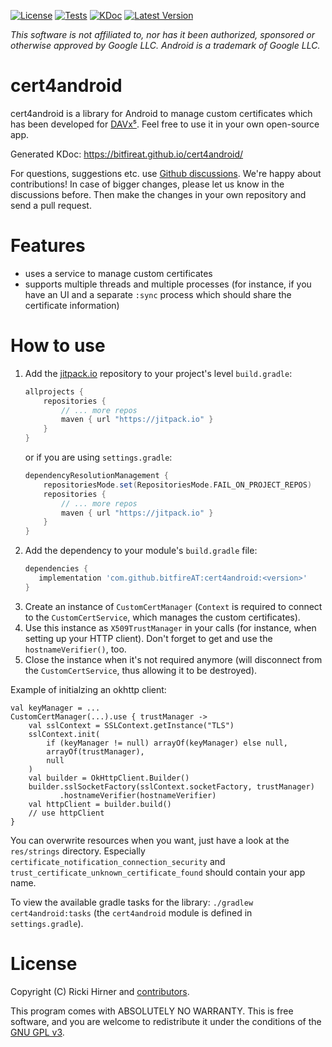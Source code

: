 
[![License](https://img.shields.io/github/license/bitfireAT/cert4android)](https://github.com/bitfireAT/cert4android/blob/main/LICENSE)
[![Tests](https://github.com/bitfireAT/cert4android/actions/workflows/test-dev.yml/badge.svg)](https://github.com/bitfireAT/cert4android/actions/workflows/test-dev.yml)
[![KDoc](https://img.shields.io/badge/documentation-KDoc-informational)](https://bitfireat.github.io/cert4android/)
[![Latest Version](https://img.shields.io/jitpack/version/com.github.bitfireAT/cert4android)](https://jitpack.io/#bitfireAT/cert4android)


_This software is not affiliated to, nor has it been authorized, sponsored or otherwise approved
by Google LLC. Android is a trademark of Google LLC._


# cert4android

cert4android is a library for Android to manage custom certificates which has
been developed for [DAVx⁵](https://www.davx5.com). Feel free to use
it in your own open-source app.

Generated KDoc: https://bitfireat.github.io/cert4android/

For questions, suggestions etc. use [Github discussions](https://github.com/bitfireAT/cert4android/discussions).
We're happy about contributions! In case of bigger changes, please let us know in the discussions before.
Then make the changes in your own repository and send a pull request.


# Features

* uses a service to manage custom certificates
* supports multiple threads and multiple processes (for instance, if you have an UI
  and a separate `:sync` process which should share the certificate information)


# How to use

1. Add the [jitpack.io](https://jitpack.io) repository to your project's level `build.gradle`:
    ```groovy
    allprojects {
        repositories {
            // ... more repos
            maven { url "https://jitpack.io" }
        }
    }
    ```
   or if you are using `settings.gradle`:
    ```groovy
    dependencyResolutionManagement {
        repositoriesMode.set(RepositoriesMode.FAIL_ON_PROJECT_REPOS)
        repositories {
            // ... more repos
            maven { url "https://jitpack.io" }
        }
    }
    ```
2. Add the dependency to your module's `build.gradle` file:
    ```groovy
    dependencies {
       implementation 'com.github.bitfireAT:cert4android:<version>'
    }
    ```
3. Create an instance of `CustomCertManager` (`Context` is required to connect to the
   `CustomCertService`, which manages the custom certificates).
4. Use this instance as `X509TrustManager` in your calls (for instance, when setting up your HTTP client).
   Don't forget to get and use the `hostnameVerifier()`, too.
5. Close the instance when it's not required anymore (will disconnect from the
   `CustomCertService`, thus allowing it to be destroyed).

Example of initialzing an okhttp client:

    val keyManager = ...
    CustomCertManager(...).use { trustManager ->
        val sslContext = SSLContext.getInstance("TLS")
        sslContext.init(
            if (keyManager != null) arrayOf(keyManager) else null,
            arrayOf(trustManager),
            null
        )
        val builder = OkHttpClient.Builder()
        builder.sslSocketFactory(sslContext.socketFactory, trustManager)
               .hostnameVerifier(hostnameVerifier)
        val httpClient = builder.build()
        // use httpClient
    }


You can overwrite resources when you want, just have a look at the `res/strings`
directory. Especially `certificate_notification_connection_security` and
`trust_certificate_unknown_certificate_found` should contain your app name.

To view the available gradle tasks for the library: `./gradlew cert4android:tasks`
(the `cert4android` module is defined in `settings.gradle`).


# License 

Copyright (C) Ricki Hirner and [contributors](https://github.com/bitfireAT/cert4android/graphs/contributors).

This program comes with ABSOLUTELY NO WARRANTY. This is free software, and you are welcome
to redistribute it under the conditions of the [GNU GPL v3](LICENSE).

